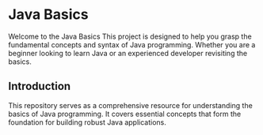  # Java Basics 

Welcome to the Java Basics  This project is designed to help you grasp the fundamental concepts and syntax of Java programming. Whether you are a beginner looking to learn Java or an experienced developer revisiting the basics.


## Introduction

This repository serves as a comprehensive resource for understanding the basics of Java programming. It covers essential concepts that form the foundation for building robust Java applications.


